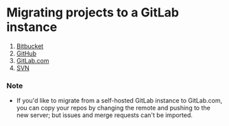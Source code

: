# Migrating projects to a GitLab instance

1. [Bitbucket](import_projects_from_bitbucket.md)
2. [GitHub](import_projects_from_github.md)
3. [GitLab.com](import_projects_from_gitlab_com.md)
4. [SVN](migrating_from_svn.md)

### Note
* If you'd like to migrate from a self-hosted GitLab instance to GitLab.com, you can copy your repos by changing the remote and pushing to the new server; but issues and merge requests can't be imported.